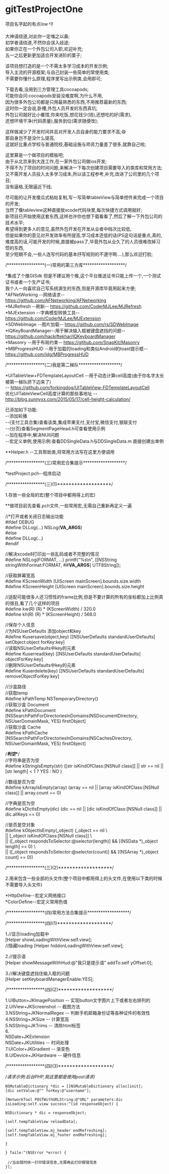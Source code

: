 # gitTestProjectOne

项目名字起的有点low 👎  

大神请绕道,对此你一定嗤之以鼻;  
初学者请绕道,不然你会误入歧途;  
如果你正在一个外包公司入职,欢迎补充;  
五一之后更新更加适合开发进阶的栗子;  

该项目想打造的是一个不需太多学习成本的开发示例;  
导入主流的开源框架;与自己封装一些简单的常使用类;  
不需要你懂什么原理,程序里写出示例类,会用即可;  

下载去看,没用到三方管理工具cocoapods;  
可能你会问:cocoapods安装没难度啊,为什么不用,  
因为很多外包公司都是只用最熟悉的东西,不用推荐最新的东西;  
这时你一定会说,卧槽,外包人员开发的东西真坑;  
外包公司就好比小餐馆,你来吃饭,想花钱少(钱),还想吃的好(需求),  
还想环境干净(代码质量),服务到位(需求随便改);  

这样做减少了开发时间并且对开发人员自身的能力要求不高;😄  
那自身岂不是没什么提高,  
这就好比重点学校与普通院校,基础设施与师资力量差了很多,就靠自己啦;  

这里算是一个做项目的模板吧;  
由于从北京来到大连工作,在一家外包公司做ios开发;  
不得不为了项目的时间问题,来解决一下每次创建项目需要导入的类库和常用方法;  
又不需开发人员投入太多学习成本,所以该工程参考,补充,改进了公司里的几个项目;  
没有逼格,无限逼近下线;

尽可能的让开发傻瓜式粘帖复制,写一写简单tableView与简单控件来完成一个项目的开发;  
当然了像tableview这种直接放xcode代码块里,每次快捷方式调用就好;  
新项目已开始使用这套东西,这样也许你也想下载看看了,然后了解一下外包公司的技术水平;  
希望得到更多人的意见,虽然外包开发在开发从业者中档次比较低,  
但是如果你的意见对开发效率有所提高,学习成本还低的话(PS这句话是重点,真的,  
难度高的话,可能开发的时候,直接被pass了,毕竟外包从业久了的人员很难改掉习惯的东西,  
至少短期不会,一些人连写代码的基本抒写规则的不遵守啊....),那么欢迎打脸;  


/*****************(一)常用的第三方库*******************/  

*集成了个推GtSdk  但是不建议用个推,这个平台推送证书只能上传一个,一个测试证书或者一个生产证书;  
我个人一向喜欢自己写系统源生的东西,但是开源库毕竟用起来方便;    
*AFNetWorking     --网络请求--                     https://github.com/AFNetworking/AFNetworking  
*MJRefresh        --刷新--                         https://github.com/CoderMJLee/MJRefresh  
*MJExtension      --字典模型转换工具--              https://github.com/CoderMJLee/MJExtension  
*SDWebImage       --图片加载--                     https://github.com/rs/SDWebImage  
*IQKeyBoardManager--用于解决输入框被键盘遮挡的问题-- https://github.com/hackiftekhar/IQKeyboardManager  
*Masonry             --用于布局约束--              https://github.com/SnapKit/Masonry  
*MBProgressHUD    --用于加载的loading和类似Android的toast提示框--     https://github.com/jdg/MBProgressHUD  

/*****************(二)我是第二梯队*******************/  

*UITableView+FDTemplateLayoutCell      --用于动态计算cell高度(由于你名字太长被第一梯队挤下边来了)  
                                       -- https://github.com/forkingdog/UITableView-FDTemplateLayoutCell  
优化UITableViewCell高度计算的那些事地址  -- http://blog.sunnyxx.com/2015/05/17/cell-height-calculation/  

已添加如下功能:  
--添加轮播  
--(支付工具合集)查看该类,集成苹果支付,支付宝,微信支付,银联支付  
--(分页)查看SegmentPageHead.h可查看使用示例  
--加在程序中,解决NUll问题  
--宏定义单例,使用示例:查看DDSingleData.h与DDSingleData.m 直接创建出单例  

**Helper.h --工具帮助类,将常用方法写在这里方便调用  

/*****************(三)常用宏合集提示*******************/  

*testProject.pch--程序启动  

/*****************(三)(1)*******************/  

1.存放一些全局的宏(整个项目中都用得上的宏)  

**做项目前先查看.pch文件,一些常用宏,无需自己重新再定义一遍  

//*打开或者关闭日志输出功能  
#ifdef DEBUG  
#define DLLog(...) NSLog(__VA_ARGS__)  
#else  
#define DLLog(...)  
#endif  

//解决xcode8打印出一些乱码或者不完整的情况  
#define NSLog(FORMAT, ...) printf("%s\n", [[NSString stringWithFormat:FORMAT, ##__VA_ARGS__] UTF8String]);  

//获取屏幕宽高  
#define KScreenWidth [UIScreen mainScreen].bounds.size.width  
#define KScreenHeight [UIScreen mainScreen].bounds.size.height  

//适配可能很多人还习惯性的frame比例,但是不要计算的所有的坐标都加上比例真的很丑,看了几个这样的项目    
#define kw(R)               (R) * (KScreenWidth) / 320.0  
#define kh(R)               (R) * (KScreenHeight) / 568.0  

//保存个人信息  
//为NSUserDefaults 添加object和key  
#define Kusersave(object,key) [[NSUserDefaults standardUserDefaults] setObject:object forKey:key]  
//读取NSUserDefaults中key的元素  
#define Kuserread(key) [[NSUserDefaults standardUserDefaults] objectForKey:key]  
//删除NSUserDefaults中key的元素  
#define Kuserdelete(key) [[NSUserDefaults standardUserDefaults] removeObjectForKey:key]  

//沙盒路径  
//获取temp  
#define kPathTemp NSTemporaryDirectory()  
//获取沙盒 Document  
#define kPathDocument [NSSearchPathForDirectoriesInDomains(NSDocumentDirectory, NSUserDomainMask, YES) firstObject]  
//获取沙盒 Cache  
#define kPathCache [NSSearchPathForDirectoriesInDomains(NSCachesDirectory, NSUserDomainMask, YES) firstObject]  

/*****判空******/  
//字符串是否为空  
#define kStringIsEmpty(str) ([str isKindOfClass:[NSNull class]] || str == nil || [str length] < 1 ? YES : NO )  

//数组是否为空  
#define kArrayIsEmpty(array) (array == nil || [array isKindOfClass:[NSNull class]] || array.count == 0)  

//字典是否为空  
#define kDictIsEmpty(dic) (dic == nil || [dic isKindOfClass:[NSNull class]] || dic.allKeys == 0)  

//是否是空对象  
#define kObjectIsEmpty(_object) (_object == nil \  
|| [_object isKindOfClass:[NSNull class]] \  
|| ([_object respondsToSelector:@selector(length)] && [(NSData *)_object length] == 0) \  
|| ([_object respondsToSelector:@selector(count)] && [(NSArray *)_object count] == 0))  

/*****************(三)(2)*******************/  

2.用来包含一些全部的头文件(整个项目中都用得上的头文件,在使用以下类的时候不需要导入头文件)  

*HttpDefine--宏定义网络接口  
*ColorDefine--宏定义常用色值  

/*****************(四)常用方法合集提示*******************/  

/*****************(四)(1)*******************/  

1.//显示loading加载中  
[Helper showLoadingWithView:self.view];  
//隐藏loading
[Helper hiddonLoadingWithView:self.view];  

2.//提示语  
[Helper showMessageWithHud:@"我只是提示语" addTo:self yOffset:0];  

3.//解决键盘遮挡住输入框的问题  
[Helper setKeyboardManagerEnable:YES];  

/*****************(四)(2)*******************/  

1.UIButton+JKImagePosition   -- 实现button文字图片上下或者左右排列的  
2.UIView+JKScreenshot        -- 截图方法  
3.NSString+JKNormalRegex     -- 判断手机邮箱身份证等各种证件的有效性  
4.NSString+JKSize            -- 计算宽高  
5.NSString+JKTrims           -- 清除html标签  
6.  
NSDate+JKExtension  
NSDate+JKUtilities           -- 时间处理  
7.UIColor+JKGradient         -- 渐变色  
8.UIDevice+JKHardware        -- 硬件信息  

/*****************(四)(3)*******************/  

/*请求示例:后台PHP,我这里都是使用post请求*/  

    NSMutableDictionary *dic = [[NSMutableDictionary alloc]init];  
    [dic setValue:@"" forKey:@"username"];  

    [NetworkTool POSTWithURLString:@"URL" parameters:dic isLoading:self.view success:^(id responseObject) {  

    NSDictionary * dic = responseObject;  

    [self.tempTableView reloadData];  

    [self.tempTableView.mj_header endRefreshing];  
    [self.tempTableView.mj_footer endRefreshing];  

    }  

    } faile:^(NSError *error) {  

     //当出错时统一打印错误信息,无需再此打印报错信息  
    }];  
 

